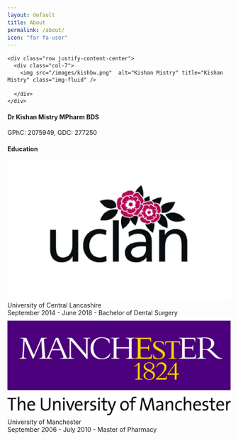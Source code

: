 ```yaml
---
layout: default
title: About
permalink: /about/
icon: "far fa-user"
---
```



<article>
<div class="row align-items-center">

  <div class="col-md-5 text-center animated fadeIn">

    <div class="row justify-content-center">
      <div class="col-7">
        <img src="/images/kishbw.png"  alt="Kishan Mistry" title="Kishan Mistry" class="img-fluid" />

      </div>
    </div>
  </div>
  <div class="col-md-7 pt-4">

  <h4> Dr Kishan Mistry MPharm BDS
  </h4>
<p class="font-weight-light small text-muted">GPhC: 2075949,
GDC: 277250</p>
  <h4> Education
  </h4>

<div class="row">
  <div class="col-md-12 ">
  <div class="card mb-3">
    <div class="card-body">
      <div class="row align-items-center">
        <div class="col-sm-2 col-4">
            <a target="blank1" href="https://www.uclan.ac.uk/courses/bds_dentistry_graduate_entry.php">
              <img src="/images/uclan.jpg" class="img-fluid">
            </a>
        </div>
        <div class="col-sm-10 col-8">
          <div class="card-title h6">
            University of Central Lancashire
          </div>
          <div class="card-text">
          <span class="text-muted">September 2014 - June 2018</span> - Bachelor of Dental Surgery
          </div>
        </div>
      </div>
    </div>
  </div>
  </div>
</div>

<div class="row">
  <div class="col-md-12 ">
  <div class="card mb-3">
    <div class="card-body">
      <div class="row align-items-center">
        <div class="col-sm-2 col-4">
          <a target="blank2" href="https://www.manchester.ac.uk/study/undergraduate/courses/2019/01695/mpharm-pharmacy/">
              <img src="/images/manc.png" class="img-fluid">
          </a>
        </div>
        <div class="col-sm-10 col-8">
          <div class="card-title h6">
            University of Manchester
          </div>
          <div class="card-text">
          <span class="text-muted">September 2006 - July 2010</span> - Master of Pharmacy
          </div>
        </div>
      </div>
    </div>
  </div>
  </div>
</div>


  <!--<h4>Interests</h4>-->

  </div>

</div>
</article>

